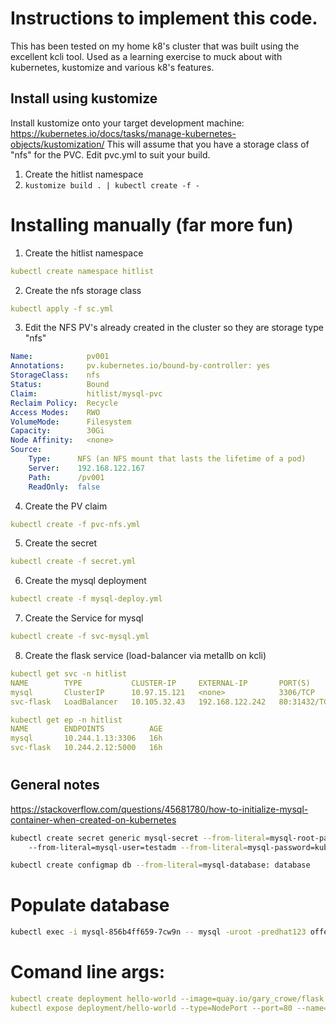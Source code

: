 # Instructions to implement this code.
This has been tested on my home k8's cluster that was built using the excellent kcli tool.
Used as a learning exercise to muck about with kubernetes, kustomize and various k8's features.

## Install using kustomize
Install kustomize onto your target development machine: https://kubernetes.io/docs/tasks/manage-kubernetes-objects/kustomization/
This will assume that you have a storage class of "nfs" for the PVC. Edit pvc.yml to suit your build.

1. Create the hitlist namespace
2. ```kustomize build . | kubectl create -f - ```
#
# Installing manually (far more fun)
1. Create the hitlist namespace
```yaml
kubectl create namespace hitlist
```
2. Create the nfs storage class
```yaml
kubectl apply -f sc.yml
```
3. Edit the NFS PV's already created in the cluster so they are storage type "nfs"
```yaml
Name:            pv001
Annotations:     pv.kubernetes.io/bound-by-controller: yes
StorageClass:    nfs
Status:          Bound
Claim:           hitlist/mysql-pvc
Reclaim Policy:  Recycle
Access Modes:    RWO
VolumeMode:      Filesystem
Capacity:        30Gi
Node Affinity:   <none>
Source:
    Type:      NFS (an NFS mount that lasts the lifetime of a pod)
    Server:    192.168.122.167
    Path:      /pv001
    ReadOnly:  false
```
4. Create the PV claim
```yaml
kubectl create -f pvc-nfs.yml
```
5. Create the secret
```yaml
kubectl create -f secret.yml
```
6. Create the mysql deployment
```yaml
kubectl create -f mysql-deploy.yml
```
7. Create the Service for mysql
```yaml
kubectl create -f svc-mysql.yml
```
8. Create the flask service (load-balancer via metallb on kcli)
```yaml
kubectl get svc -n hitlist
NAME        TYPE           CLUSTER-IP     EXTERNAL-IP       PORT(S)        AGE
mysql       ClusterIP      10.97.15.121   <none>            3306/TCP       16h
svc-flask   LoadBalancer   10.105.32.43   192.168.122.242   80:31432/TCP   16h

kubectl get ep -n hitlist
NAME        ENDPOINTS          AGE
mysql       10.244.1.13:3306   16h
svc-flask   10.244.2.12:5000   16h
```
#
## General notes
https://stackoverflow.com/questions/45681780/how-to-initialize-mysql-container-when-created-on-kubernetes
```bash
kubectl create secret generic mysql-secret --from-literal=mysql-root-password=kube1234 
    --from-literal=mysql-user=testadm --from-literal=mysql-password=kube1234
```
```bash
kubectl create configmap db --from-literal=mysql-database: database
```
# Populate database
```bash
kubectl exec -i mysql-856b4ff659-7cw9n -- mysql -uroot -predhat123 offenders < sql-scripts/CreateTable.sql
```
# Comand line args:
```yaml
kubectl create deployment hello-world --image=quay.io/gary_crowe/flask
kubectl expose deployment/hello-world --type=NodePort --port=80 --name=hello-world-service --target-port=5000
```
